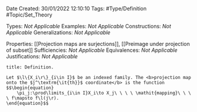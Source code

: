 <div class="topSpace"></div>

Date Created: 30/01/2022 12:10:10
Tags: #Type/Definition #Topic/Set_Theory

Types: <i>Not Applicable</i>
Examples: <i>Not Applicable</i>
Constructions: <i>Not Applicable</i>
Generalizations: <i>Not Applicable</i>

Properties: [[Projection maps are surjections]], [[Preimage under projection of subset]]
Sufficiencies: <i>Not Applicable</i>
Equivalences: <i>Not Applicable</i>
Justifications: <i>Not Applicable</i>

``` ad-Definition
title: Definition.

Let $\l\{X_i\r\}_{i\in I}$ be an indexed family. The <b>projection map onto the $j^\textrm{\it{th}}$ coordinate</b> is the function
$$\begin{equation}
    \pi_j:\prod\limits_{i\in I}X_i\to X_j\ \ \ \ \mathit{mapping}\ \ \ \ f\mapsto f\l(j\r).
\end{equation}$$

```
